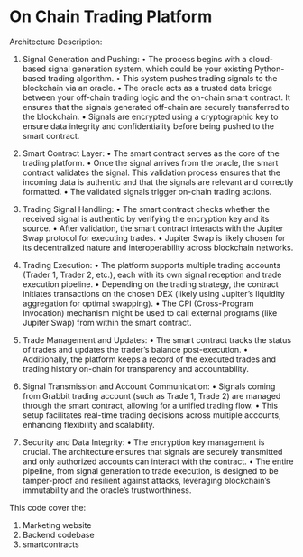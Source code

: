 # On Chain Trading Platform



Architecture Description:

1. Signal Generation and Pushing:
	•	The process begins with a cloud-based signal generation system, which could be your existing Python-based trading algorithm.
	•	This system pushes trading signals to the blockchain via an oracle.
	•	The oracle acts as a trusted data bridge between your off-chain trading logic and the on-chain smart contract. It ensures that the signals generated off-chain are securely transferred to the blockchain.
	•	Signals are encrypted using a cryptographic key to ensure data integrity and confidentiality before being pushed to the smart contract.

2. Smart Contract Layer:
	•	The smart contract serves as the core of the trading platform.
	•	Once the signal arrives from the oracle, the smart contract validates the signal. This validation process ensures that the incoming data is authentic and that the signals are relevant and correctly formatted.
	•	The validated signals trigger on-chain trading actions.

3. Trading Signal Handling:
	•	The smart contract checks whether the received signal is authentic by verifying the encryption key and its source.
	•	After validation, the smart contract interacts with the Jupiter Swap protocol for executing trades.
	•	Jupiter Swap is likely chosen for its decentralized nature and interoperability across blockchain networks.

4. Trading Execution:
	•	The platform supports multiple trading accounts (Trader 1, Trader 2, etc.), each with its own signal reception and trade execution pipeline.
	•	Depending on the trading strategy, the contract initiates transactions on the chosen DEX (likely using Jupiter’s liquidity aggregation for optimal swapping).
	•	The CPI (Cross-Program Invocation) mechanism might be used to call external programs (like Jupiter Swap) from within the smart contract.

5. Trade Management and Updates:
	•	The smart contract tracks the status of trades and updates the trader’s balance post-execution.
	•	Additionally, the platform keeps a record of the executed trades and trading history on-chain for transparency and accountability.

6. Signal Transmission and Account Communication:
	•	Signals coming from Grabbit trading account (such as Trade 1, Trade 2) are managed through the smart contract, allowing for a unified trading flow.
	•	This setup facilitates real-time trading decisions across multiple accounts, enhancing flexibility and scalability.

7. Security and Data Integrity:
	•	The encryption key management is crucial. The architecture ensures that signals are securely transmitted and only authorized accounts can interact with the contract.
	•	The entire pipeline, from signal generation to trade execution, is designed to be tamper-proof and resilient against attacks, leveraging blockchain’s immutability and the oracle’s trustworthiness.


This code cover the:
1. Marketing website
2. Backend codebase
3. smartcontracts
